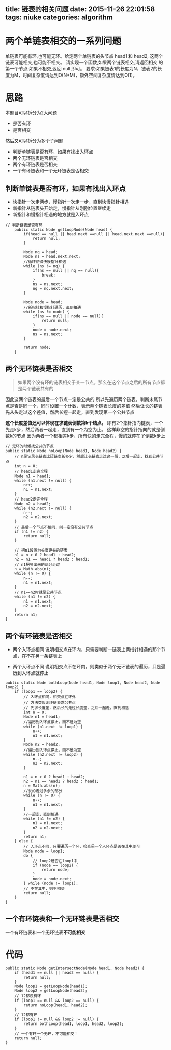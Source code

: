 title: 链表的相关问题
date: 2015-11-26 22:01:58
tags: niuke
categories: algorithm
---

# 两个单链表相交的一系列问题
单链表可能有环,也可能无环。给定两个单链表的头节点 head1 和 head2, 这两个链表可能相交,也可能不相交。
请实现一个函数,如果两个链表相交,请返回相交 的第一个节点;如果不相交,返回 null 即可。
要求:如果链表1的长度为N，链表2的长度为M，时间复杂度请达到O(N+M)，额外空间复杂度请达到O(1)。


# 思路
本题目可以拆分为2大问题

- 是否有环
- 是否相交

然后又可以拆分为多个子问题

- 判断单链表是否有环，如果有找出入环点
- 两个无环链表是否相交
- 两个有环链表是否相交
- 一个有环链表和一个无环链表是否相交

<!--more-->
## 判断单链表是否有环，如果有找出入环点

- 快指针一次走两步，慢指针一次走一步，直到快慢指针相遇
- 新指针从链表头开始走，慢指针从刚刚位置继续走
- 新指针和慢指针相遇的地方就是入环点

```
// 判断链表是否有环
	public static Node getLoopNode(Node head) {
		if(head == null || head.next ==null || head.next.next ==null){
			return null;
		}

		Node nq = head;
		Node ns = head.next.next;
		//循环使得快慢指针相遇
		while (ns != nq) {
			if(ns == null || nq == null){
				break;
			}
			ns = ns.next;
			nq = nq.next.next;
		}

		Node node = head;
		//新指针和慢指针遍历，直到相遇
		while (ns != node) {
			if(ns == null || node == null){
				return null;
			}
			node = node.next;
			ns = ns.next;
		}

		return node;
	}
```

## 两个无环链表是否相交
>如果两个没有环的链表相交于某一节点，那么在这个节点之后的所有节点都是两个链表共有的

因此这两个链表的最后一个节点一定是公共的
所以先遍历两个链表，判断末尾节点是否是同一个，同时设置一个计数，表示两个链表长度的差值
然后让长的链表先从头走过这个差值，然后长短一起走，直到发现第一个公共节点

**这个长度差值还可以体现在求链表倒数第k个结点。**
即有2个指针指向链表，一个先走k步，然后两者一起走，直到有一个为空为止。
这样非空的指针指向的就是倒数k的节点
因为两者一个都相差k步，所有快的走完全程，慢的就停在了倒数k步上

```
// 无环的时候找公共的节点
public static Node noLoop(Node head1, Node head2) {
	// n是记录长链表比短链表长多少，然后让长链表走过这一段，之后一起走，找到公共节点
	int n = 0;
	// head1走完全程
	Node n1 = head1;
	while (n1.next != null) {
		n++;
		n1 = n1.next;
	}
	// head2走完全程
	Node n2 = head2;
	while (n2.next != null) {
		n--;
		n2 = n2.next;
	}
	// 最后一个节点不相同，则一定没有公共节点
	if (n1 != n2) {
		return null;
	}

	// 把n1设置为长度更长的链表
	n1 = n > 0 ? head1 : head2;
	n2 = n1 == head1 ? head2 : head1;
	// n1把多出来的部分走过
	n = Math.abs(n);
	while (n != 0) {
		n--;
		n1 = n1.next;
	}
	// n1==n2时就是公共节点
	while (n1 != n2) {
		n1 = n1.next;
		n2 = n2.next;
	}
	return n1;
}
```

## 两个有环链表是否相交

- 两个入环点相同
说明相交点在环内，只需要判断一链表上俩指针相遇的那个节点，在不在另一条链表上

- 两个入环点不同
说明相交点不在环内，则类似于两个无环链表的遍历，只是遍历到入环点就停止

```
public static Node bothLoop(Node head1, Node loop1, Node head2, Node loop2) {
	if (loop1 == loop2) {
		// 入环点相同，相交点在环外
		// 方法类似无环链表求公共点
		// 先求长度差，然后长的走过长度差，之后一起走，直到相遇
		int n = 0;
		Node n1 = head1;
		//遍历到入环点停止，而不是为空
		while (n1.next != loop1) {
			n++;
			n1 = n1.next;
		}
		Node n2 = head2;
		//遍历到入环点停止，而不是为空
		while (n2.next != loop2) {
			n--;
			n2 = n2.next;
		}

		n1 = n > 0 ? head1 : head2;
		n2 = n1 == head1 ? head2 : head1;
		n = Math.abs(n);
		//长的走过多余的部分
		while (n != 0) {
			n--;
			n1 = n1.next;
		}
		//一起走，直到相遇
		while (n1 != n2) {
			n1 = n1.next;
			n2 = n2.next;
		}
		return n1;
	} else {
		// 入环点不同，只要遍历一个环，检查另一个入环点是否在其中即可
		Node node = loop1;
		do {
			// loop2是否在loop1中
			if (node == loop2) {
				return node;
			}
			node = node.next;
		} while (node != loop1);
		// 不在其中，则不相交
		return null;
	}
}
```

## 一个有环链表和一个无环链表是否相交

一个有环链表和一个无环链表**不可能相交**

# 代码
```
public static Node getIntersectNode(Node head1, Node head2) {
	if (head1 == null || head2 == null) {
		return null;
	}
	Node loop1 = getLoopNode(head1);
	Node loop2 = getLoopNode(head2);
	// 12都没有环
	if (loop1 == null && loop2 == null) {
		return noLoop(head1, head2);
	}
	// 12都有环
	if (loop1 != null && loop2 != null) {
		return bothLoop(head1, loop1, head2, loop2);
	}
	// 一个有环一个无环，不可能相交！
	return null;
}
```
